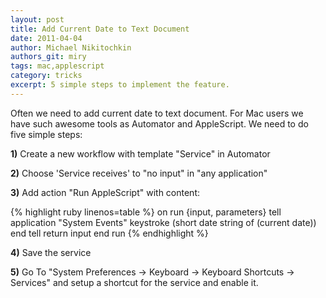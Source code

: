 ```yaml
---
layout: post
title: Add Current Date to Text Document
date: 2011-04-04
author: Michael Nikitochkin
authors_git: miry
tags: mac,applescript
category: tricks
excerpt: 5 simple steps to implement the feature.
---
```


Often we need to add current date to text document. For Mac users we have such awesome tools as Automator and  AppleScript.
We need to do five simple steps:

__1)__ Create a new workflow with template "Service" in Automator

__2)__ Choose 'Service receives' to "no input" in "any application"

__3)__ Add action "Run AppleScript" with content:


{% highlight ruby linenos=table %}
on run {input, parameters}
  tell application "System Events"
    keystroke (short date string of (current date))
  end tell
  return input
end run
{% endhighlight %}

__4)__ Save the service

__5)__ Go To "System Preferences -> Keyboard -> Keyboard Shortcuts -> Services" and setup a shortcut for the service and enable it.
